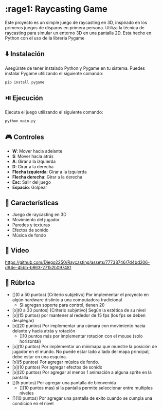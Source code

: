 # :rage1: Raycasting Game

Este proyecto es un simple juego de raycasting en 3D, inspirado en los primeros juegos de disparos en primera persona. Utiliza la técnica de raycasting para simular un entorno 3D en una pantalla 2D. Esta hecho en Python con el uso de la libreria Pygame

## ⬇️ Instalación

Asegúrate de tener instalado Python y Pygame en tu sistema. Puedes instalar Pygame utilizando el siguiente comando:

```bash
pip install pygame
```

## ⏯️ Ejecución

Ejecuta el juego utilizando el siguiente comando:

```bash
python main.py
```

## 🎮 Controles

- **W**: Mover hacia adelante
- **S**: Mover hacia atrás
- **A**: Girar a la izquierda
- **D**: Girar a la derecha
- **Flecha izquierda**: Girar a la izquierda
- **Flecha derecha**: Girar a la derecha
- **Esc**: Salir del juego
- **Espacio**: Golpear

## 📝 Características

- Juego de raycasting en 3D
- Movimiento del jugador
- Paredes y texturas
- Efectos de sonido
- Música de fondo

## 🎦 Video
https://github.com/Diego2250/Raycasting/assets/77738746/7d4bd306-d94e-45bb-b963-27152b097481

## 💯 Rúbrica
- [](0 a 50 puntos) [Criterio subjetivo] Por implementar el proyecto en algún hardware distinto a una computadora tradicional
  - Si agregan soporte para control, tienen 20
- [x](0 a 30 puntos) [Criterio subjetivo] Según la estética de su nivel
- [x](15 puntos) por mantener al rededor de 15 fps (los fps se deben desplegar)
- [x](20 puntos) Por implementar una cámara con movimiento hacia delante y hacia atrás y rotación
  - []10 puntos más por implementar rotación con el mouse (solo horizontal)
- [x](10 puntos) Por implementar un minimapa que muestre la posición de jugador en el mundo. No puede estar lado a lado del mapa principal, debe estar en una esquina. 
- [x](5 puntos) Por agregar música de fondo.
- [x](10 puntos) Por agregar efectos de sonido
- [x](20 puntos) Por agregar al menos 1 animación a alguna sprite en la pantalla
- [](5 puntos) Por agregar una pantalla de bienvenida 
  - [](10 puntos mas) si la pantalla permite seleccionar entre multiples niveles 
- [](10 puntos) Por agregar una pantalla de exito cuando se cumpla una condicion en el nivel

